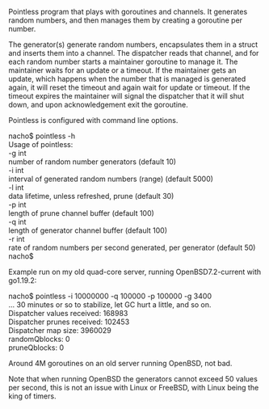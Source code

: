 Pointless program that plays with goroutines and channels.
It generates random numbers, and then manages them by creating a goroutine per number.

The generator(s) generate random numbers, encapsulates them in a struct and inserts them into a channel.
The dispatcher reads that channel, and for each random number starts a maintainer goroutine to manage it.
The maintainer waits for an update or a timeout. If the maintainer gets an update, which happens when the number that is managed is generated again, it will reset the timeout and again wait for update or timeout. If the timeout expires the maintainer will signal the dispatcher that it will shut down, and upon acknowledgement exit the goroutine.

Pointless is configured with command line options.

nacho$ pointless -h  
Usage of pointless:  
  -g int  
        number of random number generators (default 10)  
  -i int  
        interval of generated random numbers (range) (default 5000)  
  -l int  
        data lifetime, unless refreshed, prune (default 30)  
  -p int  
        length of prune channel buffer (default 100)  
  -q int  
        length of generator channel buffer (default 100)  
  -r int  
        rate of random numbers per second generated, per generator (default 50)  
nacho$  

Example run on my old quad-core server, running OpenBSD7.2-current with go1.19.2:

nacho$ pointless -i 10000000 -q 100000 -p 100000 -g 3400  
... 30 minutes or so to stabilize, let GC hurt a little, and so on.  
Dispatcher values received: 168983  
Dispatcher prunes received: 102453  
Dispatcher map size: 3960029  
randomQblocks: 0  
pruneQblocks:  0  

Around 4M goroutines on an old server running OpenBSD, not bad.

Note that when running OpenBSD the generators cannot exceed 50 values per second,
this is not an issue with Linux or FreeBSD, with Linux being the king of timers.


